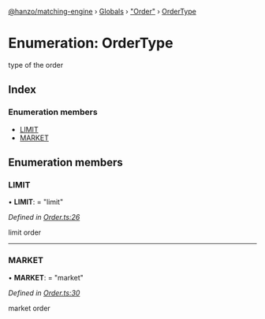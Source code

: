 [@hanzo/matching-engine](../README.md) › [Globals](../globals.md) › ["Order"](../modules/_order_.md) › [OrderType](_order_.ordertype.md)

# Enumeration: OrderType

type of the order

## Index

### Enumeration members

* [LIMIT](_order_.ordertype.md#limit)
* [MARKET](_order_.ordertype.md#market)

## Enumeration members

###  LIMIT

• **LIMIT**: = "limit"

*Defined in [Order.ts:26](https://github.com/hanzoai/matching-engine/blob/1c5df06/src/Order.ts#L26)*

limit order

___

###  MARKET

• **MARKET**: = "market"

*Defined in [Order.ts:30](https://github.com/hanzoai/matching-engine/blob/1c5df06/src/Order.ts#L30)*

market order
